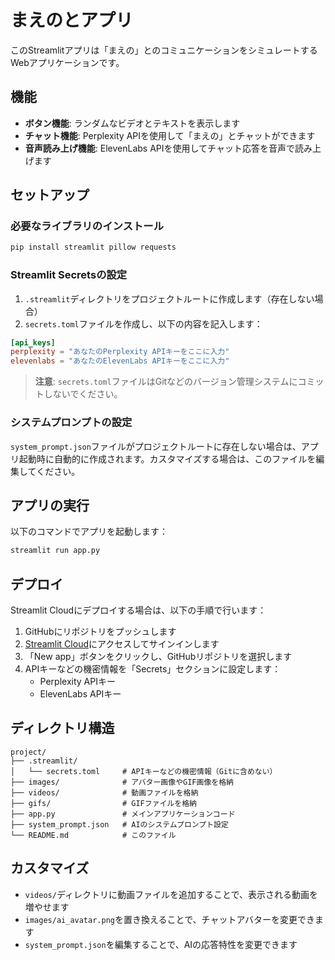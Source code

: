 # まえのとアプリ

このStreamlitアプリは「まえの」とのコミュニケーションをシミュレートするWebアプリケーションです。

## 機能

- **ボタン機能**: ランダムなビデオとテキストを表示します
- **チャット機能**: Perplexity APIを使用して「まえの」とチャットができます
- **音声読み上げ機能**: ElevenLabs APIを使用してチャット応答を音声で読み上げます

## セットアップ

### 必要なライブラリのインストール

```bash
pip install streamlit pillow requests
```

### Streamlit Secretsの設定

1. `.streamlit`ディレクトリをプロジェクトルートに作成します（存在しない場合）
2. `secrets.toml`ファイルを作成し、以下の内容を記入します：

```toml
[api_keys]
perplexity = "あなたのPerplexity APIキーをここに入力"
elevenlabs = "あなたのElevenLabs APIキーをここに入力"
```

> **注意**: `secrets.toml`ファイルはGitなどのバージョン管理システムにコミットしないでください。

### システムプロンプトの設定

`system_prompt.json`ファイルがプロジェクトルートに存在しない場合は、アプリ起動時に自動的に作成されます。カスタマイズする場合は、このファイルを編集してください。

## アプリの実行

以下のコマンドでアプリを起動します：

```bash
streamlit run app.py
```

## デプロイ

Streamlit Cloudにデプロイする場合は、以下の手順で行います：

1. GitHubにリポジトリをプッシュします
2. [Streamlit Cloud](https://streamlit.io/cloud)にアクセスしてサインインします
3. 「New app」ボタンをクリックし、GitHubリポジトリを選択します
4. APIキーなどの機密情報を「Secrets」セクションに設定します：
   - Perplexity APIキー
   - ElevenLabs APIキー

## ディレクトリ構造

```
project/
├── .streamlit/
│   └── secrets.toml     # APIキーなどの機密情報（Gitに含めない）
├── images/              # アバター画像やGIF画像を格納
├── videos/              # 動画ファイルを格納
├── gifs/                # GIFファイルを格納
├── app.py               # メインアプリケーションコード
├── system_prompt.json   # AIのシステムプロンプト設定
└── README.md            # このファイル
```

## カスタマイズ

- `videos/`ディレクトリに動画ファイルを追加することで、表示される動画を増やせます
- `images/ai_avatar.png`を置き換えることで、チャットアバターを変更できます
- `system_prompt.json`を編集することで、AIの応答特性を変更できます 